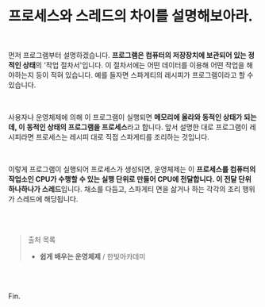 # 프로세스와 스레드의 차이를 설명해보아라.

<br>

먼저 프로그램부터 설명하겠습니다. **프로그램은 컴퓨터의 저장장치에 보관되어 있는 정적인 상태**의 '작업 절차서'입니다. 이 절차서에는 어떤 데이터를 이용해 어떤 작업을 해야하는지 등이 적혀 있습니다. 예를 들자면 스파게티의 레시피가 프로그램이라고 할 수 있습니다.

<br>

사용자나 운영체제에 의해 이 프로그램이 실행되면 **메모리에 올라와 동적인 상태가 되는데, 이 동적인 상태의 프로그램을 프로세스**라고 합니다. 앞서 설명한 대로 프로그램이 레시피라면 프로세스는 레시피 대로 직접 스파게티를 조리하는 것입니다.

<br>

이렇게 프로그램이 실행되어 프로세스가 생성되면, 운영체제는 이 **프로세스를 컴퓨터의 작업소인 CPU가 수행할 수 있는 실행 단위로 만들어 CPU에 전달합니다. 이 전달 단위 하나하나가 스레드**입니다. 채소를 다듬고, 스파게티 면을 삶거나 하는 각각의 조리 행위가 스레드에 해당됩니다.

<br><br>

> 출처 목록
>
> * **쉽게 배우는 운영체제** / 한빛아카데미

<br><br>

Fin.
